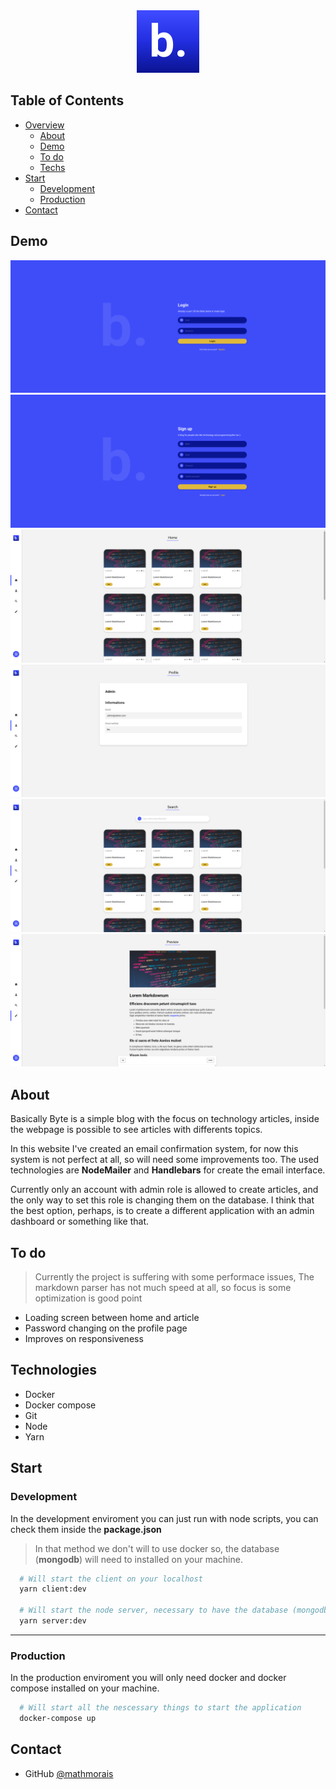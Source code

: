 <div align="center">
  <img style="margin: 0" alt="byte" src="./assets/logo.svg" />
</div>

## Table of Contents

- [Overview](#overview)
  - [About](#about)
  - [Demo](#demo)
  - [To do](#to-do)
  - [Techs](#techs)
- [Start](#start)
  - [Development](#development)
  - [Production](#production)
- [Contact](#contact)

## Demo

<img alt="Login page" src="./assets/Login.png">

<img alt="SignUp page" src="./assets/SignUp.png">

<img alt="Home page" src="./assets/Home.png">

<img alt="Profile page" src="./assets/Profile.png">

<img alt="Search page" src="./assets/Search.png">

<img alt="Create page" src="./assets/Create.png">

## About

Basically Byte is a simple blog with the focus on technology articles, inside the webpage is possible to see articles with differents topics.

In this website I've created an email confirmation system, for now this system is not perfect at all, so will need some improvements too. The used technologies are **NodeMailer** and **Handlebars** for create the email interface.

Currently only an account with admin role is allowed to create articles, and the only way to set this role is changing them on the database. I think that the best option, perhaps, is to create a different application with an admin dashboard or something like that.

## To do

> Currently the project is suffering with some performace issues, The markdown parser has not much speed at all, so focus is some optimization is good point

- Loading screen between home and article
- Password changing on the profile page
- Improves on responsiveness

## Technologies

- Docker
- Docker compose
- Git
- Node
- Yarn

## Start

### Development

In the development enviroment you can just run with node scripts, you can check them inside the **package.json**

> In that method we don't will to use docker so, the database (**mongodb**) will need to installed on your machine.

```bash
  # Will start the client on your localhost
  yarn client:dev

  # Will start the node server, necessary to have the database (mongodb) installed
  yarn server:dev
```

---

### Production

In the production enviroment you will only need docker and docker compose installed on your machine.

```bash
  # Will start all the nescessary things to start the application
  docker-compose up
```

## Contact

- GitHub [@mathmorais](https://github.com/mathmorais)
